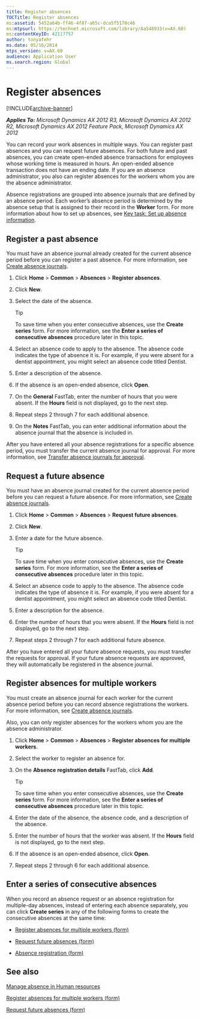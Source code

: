 ```yaml
---
title: Register absences
TOCTitle: Register absences
ms:assetid: 5452a64b-ff46-4f87-a65c-dca5f5170c46
ms:mtpsurl: https://technet.microsoft.com/library/Aa548933(v=AX.60)
ms:contentKeyID: 42117757
author: tonyafehr
ms.date: 05/16/2014
mtps_version: v=AX.60
audience: Application User
ms.search.region: Global
---
```


# Register absences 


[!INCLUDE[archive-banner](includes/archive-banner.md)]


_**Applies To:** Microsoft Dynamics AX 2012 R3, Microsoft Dynamics AX 2012 R2, Microsoft Dynamics AX 2012 Feature Pack, Microsoft Dynamics AX 2012_

You can record your work absences in multiple ways. You can register past absences and you can request future absences. For both future and past absences, you can create open-ended absence transactions for employees whose working time is measured in hours. An open-ended absence transaction does not have an ending date. If you are an absence administrator, you also can register absences for the workers whom you are the absence administrator.

Absence registrations are grouped into absence journals that are defined by an absence period. Each worker’s absence period is determined by the absence setup that is assigned to their record in the **Worker** form. For more information about how to set up absences, see [Key task: Set up absence information](key-task-set-up-absence-information.md).

## Register a past absence

You must have an absence journal already created for the current absence period before you can register a past absence. For more information, see [Create absence journals](create-absence-journals.md).

1.  Click **Home** \> **Common** \> **Absences** \> **Register absences**.

2.  Click **New**.

3.  Select the date of the absence.
    

    > [!TIP]
    > <P>To save time when you enter consecutive absences, use the <STRONG>Create series</STRONG> form. For more information, see the <STRONG>Enter a series of consecutive absences</STRONG> procedure later in this topic.</P>



4.  Select an absence code to apply to the absence. The absence code indicates the type of absence it is. For example, if you were absent for a dentist appointment, you might select an absence code titled Dentist.

5.  Enter a description of the absence.

6.  If the absence is an open-ended absence, click **Open**.

7.  On the **General** FastTab, enter the number of hours that you were absent. If the **Hours** field is not displayed, go to the next step.

8.  Repeat steps 2 through 7 for each additional absence.

9.  On the **Notes** FastTab, you can enter additional information about the absence journal that the absence is included in.

After you have entered all your absence registrations for a specific absence period, you must transfer the current absence journal for approval. For more information, see [Transfer absence journals for approval](transfer-absence-journals-for-approval.md).

## Request a future absence

You must have an absence journal created for the current absence period before you can request a future absence. For more information, see [Create absence journals](create-absence-journals.md).

1.  Click **Home** \> **Common** \> **Absences** \> **Request future absences**.

2.  Click **New**.

3.  Enter a date for the future absence.
    

    > [!TIP]
    > <P>To save time when you enter consecutive absences, use the <STRONG>Create series</STRONG> form. For more information, see the <STRONG>Enter a series of consecutive absences</STRONG> procedure later in this topic.</P>



4.  Select an absence code to apply to the absence. The absence code indicates the type of absence it is. For example, if you were absent for a dentist appointment, you might select an absence code titled Dentist.

5.  Enter a description for the absence.

6.  Enter the number of hours that you were absent. If the **Hours** field is not displayed, go to the next step.

7.  Repeat steps 2 through 7 for each additional future absence.

After you have entered all your future absence requests, you must transfer the requests for approval. If your future absence requests are approved, they will automatically be registered in the absence journal.

## Register absences for multiple workers

You must create an absence journal for each worker for the current absence period before you can record absence registrations the workers. For more information, see [Create absence journals](create-absence-journals.md).

Also, you can only register absences for the workers whom you are the absence administrator.

1.  Click **Home** \> **Common** \> **Absences** \> **Register absences for multiple workers**.

2.  Select the worker to register an absence for.

3.  On the **Absence registration details** FastTab, click **Add**.
    

    > [!TIP]
    > <P>To save time when you enter consecutive absences, use the <STRONG>Create series</STRONG> form. For more information, see the <STRONG>Enter a series of consecutive absences</STRONG> procedure later in this topic.</P>



4.  Enter the date of the absence, the absence code, and a description of the absence.

5.  Enter the number of hours that the worker was absent. If the **Hours** field is not displayed, go to the next step.

6.  If the absence is an open-ended absence, click **Open**.

7.  Repeat steps 2 through 6 for each additional absence.

## Enter a series of consecutive absences

When you record an absence request or an absence registration for multiple-day absences, instead of entering each absence separately, you can click **Create series** in any of the following forms to create the consecutive absences at the same time:

  - [Register absences for multiple workers (form)](https://technet.microsoft.com/library/aa554509\(v=ax.60\))

  - [Request future absences (form)](https://technet.microsoft.com/library/aa556621\(v=ax.60\))

  - [Absence registration (form)](https://technet.microsoft.com/library/aa585058\(v=ax.60\))

## See also

[Manage absence in Human resources](manage-absence-in-human-resources.md)

[Register absences for multiple workers (form)](https://technet.microsoft.com/library/aa554509\(v=ax.60\))

[Request future absences (form)](https://technet.microsoft.com/library/aa556621\(v=ax.60\))

  


